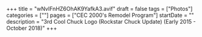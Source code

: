 +++
title = "wNvIFnHZ6OhAK9YafkA3.avif"
draft = false
tags = ["Photos"]
categories = [""]
pages = ["CEC 2000's Remodel Program"]
startDate = ""
description = "3rd Cool Chuck Logo (Rockstar Chuck Update) (Early 2015 - October 2018)"
+++
